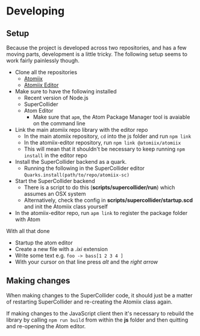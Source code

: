 # Developing

## Setup

Because the project is developed across two repositories, and has a few moving parts, development is a little tricky.
The following setup seems to work fairly painlessly though.

* Clone all the repositories
  - [Atomiix](https://github.com/rumblesan/atomiix)
  - [Atomiix Editor](https://github.com/rumblesan/atomiix-editor)
* Make sure to have the following installed
  - Recent version of Node.js
  - SuperCollider
  - Atom Editor
    + Make sure that `apm`, the Atom Package Manager tool is avaiable on the command line
* Link the main atomiix repo library with the editor repo
  - In the main atomiix repository, `cd` into the js folder and run `npm link`
  - In the atomiix-editor repository, run `npm link @atomiix/atomiix`
  - This will mean that it shouldn't be necessary to keep running `npm install` in the editor repo
* Install the SuperCollider backend as a quark.
  - Running the following in the SuperCollider editor `Quarks.install(path/to/repo/atomiix-sc)`
* Start the SuperCollider backend
  - There is a script to do this (**scripts/supercollider/run**) which assumes an OSX system
  - Alternatively, check the config in **scripts/supercollider/startup.scd** and init the Atomiix class yourself
* In the atomiix-editor repo, run `apm link` to register the package folder with Atom

With all that done
* Startup the atom editor
* Create a new file with a *.ixi* extension
* Write some text e.g. `foo -> bass[1 2 3 4 ]`
* With your cursor on that line press *alt* and the *right arrow*

## Making changes

When making changes to the SuperCollider code, it should just be a matter of restarting SuperCollider and re-creating the Atomiix class again.

If making changes to the JavaScript client then it's necessary to rebuild the library by calling `npm run build` from within the **js** folder and then quitting and re-opening the Atom editor.


